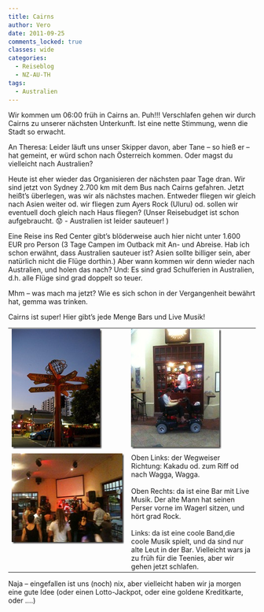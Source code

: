 ```yaml
---
title: Cairns
author: Vero
date: 2011-09-25
comments_locked: true
classes: wide
categories:
  - Reiseblog
  - NZ-AU-TH
tags:
  - Australien
---
```


<p>Wir kommen um 06:00 früh in Cairns an. Puh!!! Verschlafen gehen wir durch Cairns zu unserer nächsten Unterkunft. Ist eine nette Stimmung, wenn die Stadt so erwacht.</p>  <p>An Theresa: Leider läuft uns unser Skipper davon, aber Tane – so hieß er – hat gemeint, er würd schon nach Österreich kommen. Oder magst du vielleicht nach Australien?</p>  <p>Heute ist eher wieder das Organisieren der nächsten paar Tage dran. Wir sind jetzt von Sydney 2.700 km mit dem Bus nach Cairns gefahren. Jetzt heißt’s überlegen, was wir als nächstes machen. Entweder fliegen wir gleich nach Asien weiter od. wir fliegen zum Ayers Rock (Uluru) od. sollen wir eventuell doch gleich nach Haus fliegen? (Unser Reisebudget ist schon aufgebraucht. 😟 - Australien ist leider sauteuer! )</p>  <p>Eine Reise ins Red Center gibt’s blöderweise auch hier nicht unter 1.600 EUR pro Person (3 Tage Campen im Outback mit An- und Abreise. Hab ich schon erwähnt, dass Australien sauteuer ist? Asien sollte billiger sein, aber natürlich nicht die Flüge dorthin.) Aber wann kommen wir denn wieder nach Australien, und holen das nach? Und: Es sind grad Schulferien in Australien, d.h. alle Flüge sind grad doppelt so teuer.</p>  <p>Mhm – was mach ma jetzt? Wie es sich schon in der Vergangenheit bewährt hat, gemma was trinken.</p>  <p>Cairns ist super! Hier gibt’s jede Menge Bars und Live Musik!</p>  <table border="0" cellspacing="0" cellpadding="2" width="600"><tbody>     <tr>       <td valign="top" width="300"><a href="/assets/images/2011/09/DSCN3289.jpg"><img src="/assets/images/2011/09/DSCN3289_thumb.jpg" width="184" height="244" alt="DSCN3289" border="0" /></a></td>        <td valign="top" width="300"><a href="/assets/images/2011/09/IMG_1671.jpg"><img src="/assets/images/2011/09/IMG_1671_thumb.jpg" width="184" height="244" alt="IMG_1671" border="0" /></a></td>     </tr>      <tr>       <td valign="top" width="300"><a href="/assets/images/2011/09/IMG_1673.jpg"><img src="/assets/images/2011/09/IMG_1673_thumb.jpg" width="244" height="184" alt="IMG_1673" border="0" /></a></td>        <td valign="top" width="300">Oben Links: der Wegweiser Richtung: Kakadu od. zum Riff od nach Wagga, Wagga.         <br />          <br />Oben Rechts: da ist eine Bar mit Live Musik. Der alte Mann hat seinen Perser vorne im Wagerl sitzen, und hört grad Rock.          <br />          <br />Links: da ist eine coole Band,die coole Musik spielt, und da sind nur alte Leut in der Bar. Vielleicht wars ja zu früh für die Teenies, aber wir gehen jetzt schlafen.&#160; <br /></td>     </tr>   </tbody></table>          <p>Naja – eingefallen ist uns (noch) nix, aber vielleicht haben wir ja morgen eine gute Idee (oder einen Lotto-Jackpot, oder eine goldene Kreditkarte, oder ….)</p>
